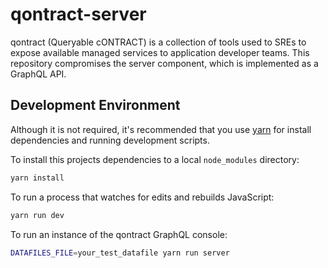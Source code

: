 # qontract-server

qontract (Queryable cONTRACT) is a collection of tools used to SREs to expose available managed services to application developer teams.
This repository compromises the server component, which is implemented as a GraphQL API.

## Development Environment

Although it is not required, it's recommended that you use [yarn] for install dependencies and running development scripts.

[yarn]: https://yarnpkg.com

To install this projects dependencies to a local `node_modules` directory:

```sh
yarn install
```

To run a process that watches for edits and rebuilds JavaScript:

```sh
yarn run dev
```

To run an instance of the qontract GraphQL console:

```sh
DATAFILES_FILE=your_test_datafile yarn run server
```

